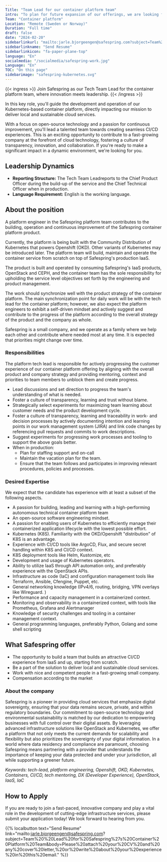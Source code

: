 ```yaml
---
Title: "Team Lead for our container platform team"
intro: "To plan for future expansion of our offerings, we are looking for a team lead for our new platform services team."
Team: "Container platform"
Location: "Remote (Sweden or Norway)"
Duration: "Full time"
draft: false
date: "2024-02-20"
sidebarlinkurl: "mailto:jarle.bjorgeengen@safespring.com?subject=Team%20%20Lead%20for%20Safespring%27s%20Container%20Platform%20Team&body=Please%20attach%20your%20CV%20and%20any%20cover%20letter,%20or%20write%20about%20your%20experience%20in%20this%20email."
sidebarlinkname: "Send Resume"
sidebarlinkicon: "fa-paper-plane-top"
language: "En"
socialmedia: "/socialmedia/safespring-work.jpg"
Language: "En"
TOC: "On this page"
sidebarimage: "safespring-kubernetes.svg"
---
```


{{< ingress >}}
Join Safespring as our Tech Team Lead for the container platform team, where innovation meets leadership.
{{< /ingress >}}

In this key role, you'll guide the development and operation of our Kubernetes-based container platform, directly impacting our mission to deliver local and sustainable cloud services. 

With a focus on open-source technology and a passion for continuous improvement, you'll lead a talented team towards creating seamless CI/CD experiences. This is an exciting opportunity to contribute to a fast-growing company at the forefront of cloud technology, fostering a culture of transparency, innovation, and collaboration. If you're ready to make a significant impact in a dynamic environment, we're looking for you.

## Leadership Dynamics

- **Reporting Structure:** The Tech Team Leadreports to the Chief Product Officer during the build-up of the service and the Chief Technical Officer when in production.
- **Language Requirement:** English is the working language.

## About the position

A platform engineer in the Safespring platform team contributes to the building, operation and continuous improvement of the Safespring container platform product.

Currently, the platform is being built with the Community Distribution of Kubernetes that powers Openshift (OKD). Other variants of Kubernetes may be introduced later. The platform team will build, maintain and operate the container service from scratch on top of Safespring's production IaaS.

The product is built and operated by consuming Safespring's IaaS products, OpenStack and CEPH, and the container team has the sole responsibility for upholding the service level objectives set forth by the engineering and product management.

The work should synchronize well with the product strategy of the container platform. The main synchronization point for daily work will be with the tech lead for the container platform; however, we also expect the platform engineers to exhibit a self-driven mindset and actively suggest and contribute to the progress of the platform according to the overall strategy of the product and the company as whole.

Safespring is a small company, and we operate as a family where we help each other and contribute where needed most at any time. It is expected that priorities might change over time.

### Responsibilities

The platform tech lead is responsible for actively progressing the customer experience of our container platform offering by aligning with the overall product and company strategy and providing mentoring, context and priorities to team members to unblock them and create progress.

- Lead discussions and set direction to progress the team's understanding of what is needed.
- Foster a culture of transparency, learning and trust without blame.
- Strategically select experiments for maximizing team learning about customer needs and the product development cycle.
- Foster a culture of transparency, learning and traceability in work- and decision processes by actively documenting intention and learning points in our work management system (JIRA) and link code changes by referencing pull requests and commits to work descriptions.
- Suggest experiments for progressing work processes and tooling to support the above goals better.
- When in production: 
  - Plan for staffing support and on-call
  - Maintain the vacation plan for the team.
  - Ensure that the team follows and participates in improving relevant procedures, policies and processes.

### Desired Expertise

We expect that the candidate has experience with at least a subset of the following aspects.

- A passion for building, leading and learning with a high-performing autonomous technical container platform team
- An open-source software engineering mindset.
- A passion for enabling users of Kubernetes to efficiently manage their containerized application lifecycle with the lowest possible effort.
- Kubernetes (K8S). Familiarity with the OKD/Openshift "distribution" of K8S is an advantage.
- Experience with CI/CD tools like ArgoCD, Flux, and secure secret handling within K8S and CI/CD context.
- K8S deployment tools like Helm, Kustomize, etc
- Development and usage of Kubernetes operators.
- Ability to utilize IaaS through API automation only, and preferably experience with the OpenStack APIs.
- Infrastructure as code (IaC) and configuration management tools like Terraform, Ansible, Cfengine, Puppet, etc.
- General networking knowledge (IPv4/6, routing, bridging, VPN overlays like Wireguard. )
- Performance and capacity management in a containerized context.
- Monitoring and observability in a containerized context, with tools like Prometheus, Grafana and Alertmanager
- Knowledge of security challenges and tooling in a container management context.
- General programming languages, preferably Python, Golang and some shell scripting

## What Safespring offer

- The opportunity to build a team that builds an attractive CI/CD experience from IaaS and up, starting from scratch.
- Be a part of the solution to deliver local and sustainable cloud services.
- Work with nice and competent people in a fast-growing small company.
- Compensation according to the market

### About the company

Safespring is a pioneer in providing cloud services that emphasize digital sovereignty, ensuring that your data remains secure, private, and within regulatory boundaries. Our commitment to open-source technology and environmental sustainability is matched by our dedication to empowering businesses with full control over their digital assets. By leveraging advanced infrastructure solutions like OpenStack and Kubernetes, we offer a platform that not only meets the current demands for scalability and flexibility but also prioritizes the sovereignty of your digital information. In a world where data residency and compliance are paramount, choosing Safespring means partnering with a provider that understands the importance of keeping your data protected and under your jurisdiction, all while supporting a greener future.

*Keywords: tech-lead, platform engineering, Openshift, OKD, Kubernetes, Containers, CI/CD, tech mentoring, DX (Developer Experience), OpenStack, IaaS, IaC*


## How to Apply

If you are ready to join a fast-paced, innovative company and play a vital role in the development of cutting-edge infrastructure services, please submit your application today! We look forward to hearing from you.

{{% localbutton text="Send Resume" link="mailto:jarle.bjorgeengen@safespring.com?subject=Team%20%20Lead%20for%20Safespring%27s%20Container%20Platform%20Team&body=Please%20attach%20your%20CV%20and%20any%20cover%20letter,%20or%20write%20about%20your%20experience%20in%20this%20email." %}}

